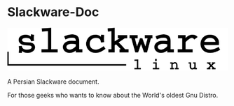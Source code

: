 # Slackware-Doc

![](image/slackwarelogo.png)


A Persian Slackware document.

For those geeks who wants to know about the World's oldest Gnu Distro.